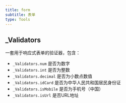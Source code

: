 ```yaml
---
title: form
subtitle: 表单
type: Tools
---
```


## _Validators

一套用于响应式表单的验证器，包含：

- `_Validators.num` 是否为数字
- `_Validators.int` 是否为整数
- `_Validators.decimal` 是否为小数点数值
- `_Validators.idCard` 是否为中华人民共和国居民身份证
- `_Validators.isMobile` 是否为手机号（中国）
- `_Validators.isUrl` 是否URL地址
